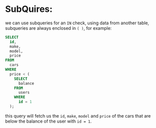 # SubQuires:

we can use subqueries for an `IN` check, using data from another table, subqueries are always enclosed in `( )`, for example:

```sql
SELECT
  id,
  make,
  model,
  price
FROM
  cars
WHERE
  price < (
    SELECT
      balance
    FROM
      users
    WHERE
      id = 1
  );
```

this query will fetch us the `id`, `make`, `model` and `price` of the cars that are below the balance of the user with `id = 1`.

